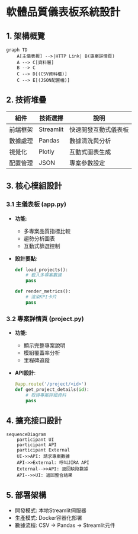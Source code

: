 # 軟體品質儀表板系統設計

## 1. 架構概覽
```mermaid
graph TD
    A[主儀表板] -->|HTTP Link| B(專案詳情頁)
    A --> C[資料層]
    B --> C
    C --> D[(CSV資料檔)]
    C --> E[(JSON配置檔)]
```

## 2. 技術堆疊
| 組件 | 技術選擇 | 說明 |
|------|----------|------|
| 前端框架 | Streamlit | 快速開發互動式儀表板 |
| 數據處理 | Pandas | 數據清洗與分析 |
| 視覺化 | Plotly | 互動式圖表生成 |
| 配置管理 | JSON | 專案參數設定 |

## 3. 核心模組設計
### 3.1 主儀表板 (app.py)
- **功能**:
  - 多專案品質指標比較
  - 趨勢分析圖表
  - 互動式篩選控制

- **設計要點**:
  ```python
  def load_projects():
      # 載入多專案數據
      pass

  def render_metrics():
      # 渲染KPI卡片
      pass
  ```

### 3.2 專案詳情頁 (project.py)
- **功能**:
  - 顯示完整專案說明
  - 模組覆蓋率分析
  - 里程碑追蹤

- **API設計**:
  ```python
  @app.route('/project/<id>')
  def get_project_details(id):
      # 取得專案詳細資料
      pass
  ```

## 4. 擴充接口設計
```mermaid
sequenceDiagram
    participant UI
    participant API
    participant External
    UI->>API: 請求專案數據
    API->>External: 呼叫JIRA API
    External-->>API: 返回缺陷數據
    API-->>UI: 返回整合結果
```

## 5. 部署架構
- 開發模式: 本地Streamlit伺服器
- 生產模式: Docker容器化部署
- 數據流程: CSV → Pandas → Streamlit元件
